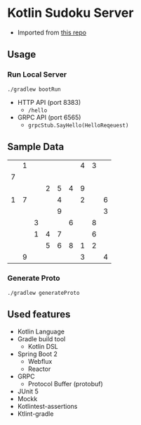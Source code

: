 # Kotlin Sudoku Server
- Imported from [this repo](https://github.com/hojongs/kotlin-spring-boot-grpc-example)
## Usage
### Run Local Server
```shell script
./gradlew bootRun
```
- HTTP API (port 8383)
  - `/hello`
- GRPC API (port 6565)
  - `grpcStub.SayHello(HelloReqeuest)`

## Sample Data

|   |   |   |   |   |   |   |   |   |
|---|---|---|---|---|---|---|---|---|
|   | 1 |   |   |   |   | 4 | 3 |   |
| 7 |   |   |   |   |   |   |   |   |
|   |   |   | 2 | 5 | 4 | 9 |   |   |
| 1 | 7 |   |   | 4 |   | 2 |   | 6 |
|   |   |   |   | 9 |   |   |   | 3 |
|   |   | 3 |   |   | 6 |   | 8 |   |
|   |   | 1 | 4 | 7 |   |   | 6 |   |
|   |   |   | 5 | 6 | 8 | 1 | 2 |   |
|   | 9 |   |   |   |   | 3 |   | 4 |

### Generate Proto
```shell script
./gradlew generateProto
```

## Used features

- Kotlin Language
- Gradle build tool
  - Kotlin DSL
- Spring Boot 2
  - Webflux
  - Reactor
- GRPC
  - Protocol Buffer (protobuf)
- JUnit 5
- Mockk
- Kotlintest-assertions
- Ktlint-gradle
